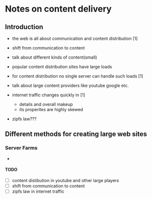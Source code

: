 # Notes on content delivery

## Introduction

- the web is all about communication and content distribution [1]
- shift from communication to content
- talk about different kinds of content(small)
- popular content distribution sites have large loads
- for content distribution no single server can handle such loads [1]
- talk about large content providers like youtube google etc.

- internet traffic changes quickly in [1]
  - details and overall makeup
  - its properites are highly skewed
- zipfs law???

## Different methods for creating large web sites

### Server Farms
-






#### TODO
- [ ] content distibution in youtube and other large players
- [ ] shift from communication to content
- [ ] zipfs law in internet traffic
